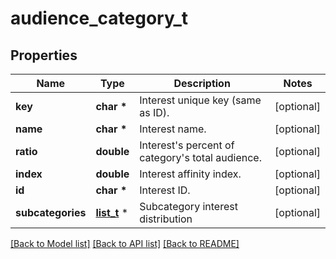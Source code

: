 # audience_category_t

## Properties
Name | Type | Description | Notes
------------ | ------------- | ------------- | -------------
**key** | **char \*** | Interest unique key (same as ID). | [optional] 
**name** | **char \*** | Interest name. | [optional] 
**ratio** | **double** | Interest&#39;s percent of category&#39;s total audience. | [optional] 
**index** | **double** | Interest affinity index. | [optional] 
**id** | **char \*** | Interest ID. | [optional] 
**subcategories** | [**list_t**](audience_subcategory.md) \* | Subcategory interest distribution | [optional] 

[[Back to Model list]](../README.md#documentation-for-models) [[Back to API list]](../README.md#documentation-for-api-endpoints) [[Back to README]](../README.md)


